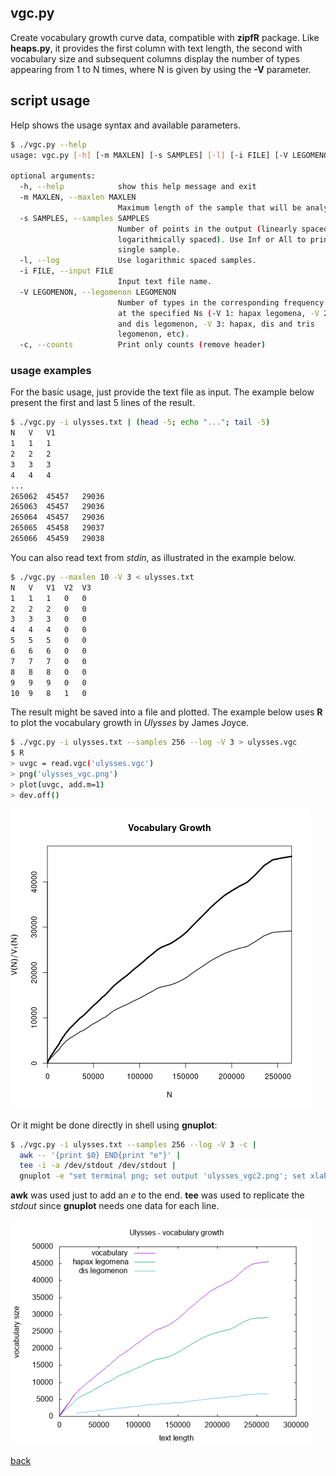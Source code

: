 ## vgc.py 
Create vocabulary growth curve data, compatible with **zipfR** package. 
Like **heaps.py**, it provides the first column with text length, 
the second with vocabulary size and subsequent columns display 
the number of types appearing from 1 to N times, 
where N is given by using the **-V** parameter.


## script usage

Help shows the usage syntax and available parameters.

~~~ bash
$ ./vgc.py --help
usage: vgc.py [-h] [-m MAXLEN] [-s SAMPLES] [-l] [-i FILE] [-V LEGOMENON] [-c]

optional arguments:
  -h, --help            show this help message and exit
  -m MAXLEN, --maxlen MAXLEN
                        Maximum length of the sample that will be analyzed.
  -s SAMPLES, --samples SAMPLES
                        Number of points in the output (linearly spaced or
                        logarithmically spaced). Use Inf or All to print every
                        single sample.
  -l, --log             Use logarithmic spaced samples.
  -i FILE, --input FILE
                        Input text file name.
  -V LEGOMENON, --legomenon LEGOMENON
                        Number of types in the corresponding frequency classes
                        at the specified Ns (-V 1: hapax legomena, -V 2: hapax
                        and dis legomenon, -V 3: hapax, dis and tris
                        legomenon, etc).
  -c, --counts          Print only counts (remove header)
~~~


### usage examples
For the basic usage, just provide the text file as input.
The example below present the first and last 5 lines of the result.

~~~ bash
$ ./vgc.py -i ulysses.txt | (head -5; echo "..."; tail -5) 
N	V 	V1 
1	1 	1 
2	2 	2 
3	3 	3 
4	4 	4 
...
265062	45457 	29036 
265063	45457 	29036 
265064	45457 	29036 
265065	45458 	29037 
265066	45459 	29038 
~~~

You can also read text from *stdin*, as illustrated in the 
example below.

~~~ bash
$ ./vgc.py --maxlen 10 -V 3 < ulysses.txt
N	V 	V1 	V2 	V3 
1	1 	1 	0 	0 
2	2 	2 	0 	0 
3	3 	3 	0 	0 
4	4 	4 	0 	0 
5	5 	5 	0 	0 
6	6 	6 	0 	0 
7	7 	7 	0 	0 
8	8 	8 	0 	0 
9	9 	9 	0 	0 
10	9 	8 	1 	0 
~~~


The result might be saved into a file and plotted. 
The example below uses **R** to plot the vocabulary growth in *Ulysses* by James Joyce.

~~~ bash
$ ./vgc.py -i ulysses.txt --samples 256 --log -V 3 > ulysses.vgc
$ R
> uvgc = read.vgc('ulysses.vgc')
> png('ulysses_vgc.png')
> plot(uvgc, add.m=1)
> dev.off()
~~~

![ulysses vocabulary growth curve and hapax legomena growth](images/ulysses_vgc.png)

Or it might be done directly in shell using **gnuplot**:
~~~ bash
$ ./vgc.py -i ulysses.txt --samples 256 --log -V 3 -c | 
  awk -- '{print $0} END{print "e"}' | 
  tee -i -a /dev/stdout /dev/stdout | 
  gnuplot -e "set terminal png; set output 'ulysses_vgc2.png'; set xlabel 'text length'; set ylabel 'vocabulary size'; set title 'Ulysses - vocabulary growth'; set key left top; plot '-' using 1:2 with lines title 'vocabulary', '-' using 1:3 with lines title 'hapax legomena', '-' using 1:4 with lines title 'dis legomenon'"
~~~

**awk** was used just to add an *e* to the end. 
**tee** was used to replicate the *stdout* since **gnuplot** needs one data for each line.

![ulysses vocabulary, hapax legomena and dis legomenon growth curves](images/ulysses_vgc2.png)

[back](./)
